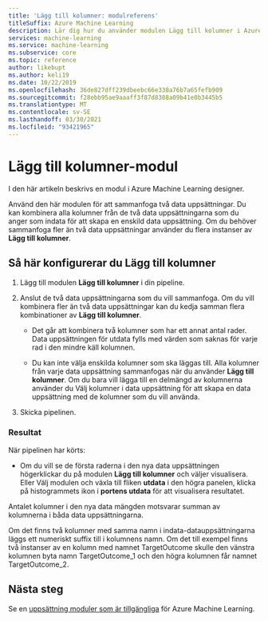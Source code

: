```yaml
---
title: 'Lägg till kolumner: modulreferens'
titleSuffix: Azure Machine Learning
description: Lär dig hur du använder modulen Lägg till kolumner i Azure Machine Learning designer för att dra och släppa för att sammanfoga två data uppsättningar.
services: machine-learning
ms.service: machine-learning
ms.subservice: core
ms.topic: reference
author: likebupt
ms.author: keli19
ms.date: 10/22/2019
ms.openlocfilehash: 36de827dff239dbeebc66e330a76b7a65fefb909
ms.sourcegitcommit: f28ebb95ae9aaaff3f87d8388a09b41e0b3445b5
ms.translationtype: MT
ms.contentlocale: sv-SE
ms.lasthandoff: 03/30/2021
ms.locfileid: "93421965"
---
```

# <a name="add-columns-module"></a>Lägg till kolumner-modul

I den här artikeln beskrivs en modul i Azure Machine Learning designer.

Använd den här modulen för att sammanfoga två data uppsättningar. Du kan kombinera alla kolumner från de två data uppsättningarna som du anger som indata för att skapa en enskild data uppsättning. Om du behöver sammanfoga fler än två data uppsättningar använder du flera instanser av **Lägg till kolumner**.



## <a name="how-to-configure-add-columns"></a>Så här konfigurerar du Lägg till kolumner
1. Lägg till modulen **Lägg till kolumner** i din pipeline.

2. Anslut de två data uppsättningarna som du vill sammanfoga. Om du vill kombinera fler än två data uppsättningar kan du kedja samman flera kombinationer av **Lägg till kolumner**.

    - Det går att kombinera två kolumner som har ett annat antal rader. Data uppsättningen för utdata fylls med värden som saknas för varje rad i den mindre käll kolumnen.

    - Du kan inte välja enskilda kolumner som ska läggas till. Alla kolumner från varje data uppsättning sammanfogas när du använder **Lägg till kolumner**. Om du bara vill lägga till en delmängd av kolumnerna använder du Välj kolumner i data uppsättning för att skapa en data uppsättning med de kolumner som du vill använda.

3. Skicka pipelinen.

### <a name="results"></a>Resultat
När pipelinen har körts:

- Om du vill se de första raderna i den nya data uppsättningen högerklickar du på modulen **Lägg till kolumner** och väljer visualisera. Eller Välj modulen och växla till fliken **utdata** i den högra panelen, klicka på histogrammets ikon i **portens utdata** för att visualisera resultatet.

Antalet kolumner i den nya data mängden motsvarar summan av kolumnerna i båda data uppsättningarna.

Om det finns två kolumner med samma namn i indata-datauppsättningarna läggs ett numeriskt suffix till i kolumnens namn. Om det till exempel finns två instanser av en kolumn med namnet TargetOutcome skulle den vänstra kolumnen byta namn TargetOutcome_1 och den högra kolumnen får namnet TargetOutcome_2.

## <a name="next-steps"></a>Nästa steg

Se en [uppsättning moduler som är tillgängliga](module-reference.md) för Azure Machine Learning. 